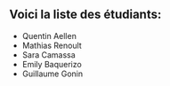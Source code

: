 Voici la liste des étudiants:
- 
- Quentin Aellen
- Mathias Renoult
- Sara Camassa
- Emily Baquerizo
- Guillaume Gonin
